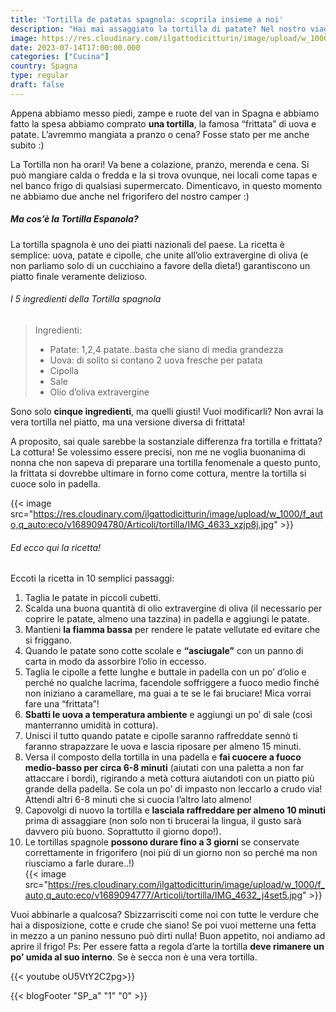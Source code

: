 ```yaml
---
title: 'Tortilla de patatas spagnola: scoprila insieme a noi'
description: "Hai mai assaggiato la tortilla di patate? Nel nostro viaggio in Spagna non potevamo non mangiarne.. più di una!"
image: https://res.cloudinary.com/ilgattodicitturin/image/upload/w_1000/f_auto,q_auto:eco/v1689094778/Articoli/tortilla/IMG_4634_itmojb.jpg
date: 2023-07-14T17:00:00.000
categories: ["Cucina"]
country: Spagna
type: regular
draft: false
---
```


Appena abbiamo messo piedi, zampe e ruote del van in Spagna e abbiamo fatto la spesa abbiamo comprato **una tortilla**, la famosa “frittata” di uova e patate. L’avremmo mangiata a pranzo o cena? Fosse stato per me anche subito :) 

La Tortilla non ha orari! Va bene a colazione, pranzo, merenda e cena. Si può mangiare calda o fredda e la si trova ovunque, nei locali come tapas e nel banco frigo di qualsiasi supermercato.
Dimenticavo, in questo momento ne abbiamo due anche nel frigorifero del nostro camper :) 

##### Ma cos’è la Tortilla Espanola?

La tortilla spagnola è uno dei piatti nazionali del paese. 
La ricetta è semplice: uova, patate e cipolle, che unite all’olio extravergine di oliva (e non parliamo solo di un cucchiaino a favore della dieta!) garantiscono un piatto finale veramente delizioso.

###### I 5 ingredienti della Tortilla spagnola

> Ingredienti:
> - Patate: 1,2,4 patate..basta che siano di media grandezza
> - Uova: di solito si contano 2 uova fresche per patata
> - Cipolla
> - Sale
> - Olio d’oliva extravergine

Sono solo **cinque ingredienti**, ma quelli giusti! Vuoi modificarli? Non avrai la vera tortilla nel piatto, ma una versione diversa di frittata!

A proposito, sai quale sarebbe la sostanziale differenza fra tortilla e frittata? La cottura! Se volessimo essere precisi, non me ne voglia buonanima di nonna che non sapeva di preparare una tortilla fenomenale a questo punto, la frittata si dovrebbe ultimare in forno come cottura, mentre la tortilla si cuoce solo in padella.

{{< image src="https://res.cloudinary.com/ilgattodicitturin/image/upload/w_1000/f_auto,q_auto:eco/v1689094780/Articoli/tortilla/IMG_4633_xzjp8j.jpg" >}}

###### Ed ecco qui la ricetta!

Eccoti la ricetta in 10 semplici passaggi:

1. Taglia le patate in piccoli cubetti. 
2. Scalda una buona quantità di olio extravergine di oliva (il necessario per coprire le patate, almeno una tazzina) in padella e aggiungi le patate. 
3. Mantieni **la fiamma bassa** per rendere le patate vellutate ed evitare che si friggano. 
4. Quando le patate sono cotte scolale e **“asciugale”** con un panno di carta in modo da assorbire l’olio in eccesso. 
5. Taglia le cipolle a fette lunghe e buttale in padella con un po’ d’olio e perché no qualche lacrima, facendole soffriggere a fuoco medio finché non iniziano a caramellare, ma guai a te se le fai bruciare! Mica vorrai fare una “frittata”!
6. **Sbatti le uova a temperatura ambiente** e aggiungi un po’ di sale (così manterranno umidità in cottura).
7. Unisci il tutto quando patate e cipolle saranno raffreddate sennò ti faranno strapazzare le uova e lascia riposare per almeno 15 minuti. 
8. Versa il composto della tortilla in una padella e **fai cuocere a fuoco medio-basso per circa 6-8 minuti** (aiutati con una paletta a non far attaccare i bordi), rigirando a metà cottura aiutandoti con un piatto più grande della padella. Se cola un po’ di impasto non leccarlo a crudo via! Attendi altri 6-8 minuti che si cuocia l’altro lato almeno!
9. Capovolgi di nuovo la tortilla e **lasciala raffreddare per almeno 10 minuti** prima di assaggiare (non solo non ti brucerai la lingua, il gusto sarà davvero più buono. Soprattutto il giorno dopo!).
10. Le tortillas spagnole **possono durare fino a 3 giorni** se conservate correttamente in frigorifero (noi più di un giorno non so perché ma non riusciamo a farle durare..!)   
    {{< image src="https://res.cloudinary.com/ilgattodicitturin/image/upload/w_1000/f_auto,q_auto:eco/v1689094777/Articoli/tortilla/IMG_4632_j4set5.jpg" >}}


Vuoi abbinarle a qualcosa? Sbizzarrisciti come noi con tutte le verdure che hai a disposizione, cotte e crude che siano! Se poi vuoi metterne una fetta in mezzo a un panino nessuno può dirti nulla! 
Buon appetito, noi andiamo ad aprire il frigo! 
Ps: Per essere fatta a regola d’arte la tortilla **deve rimanere un po’ umida al suo interno**. Se è secca non è una vera tortilla. 

{{< youtube oU5VtY2C2pg>}}



{{< blogFooter "SP_a" "1" "0" >}}
